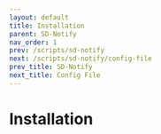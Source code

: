 ```yaml
---
layout: default
title: Installation
parent: SD-Notify
nav_order: 1
prev: /scripts/sd-notify
next: /scripts/sd-notify/config-file
prev_title: SD-Notify
next_title: Config File
---
```


# Installation